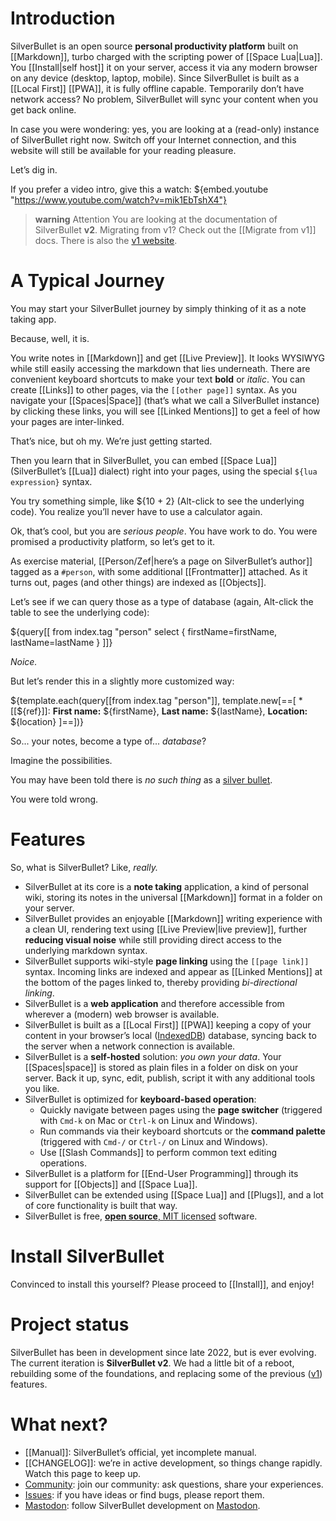 # Introduction
SilverBullet is an open source **personal productivity platform** built on [[Markdown]], turbo charged with the scripting power of [[Space Lua|Lua]]. You [[Install|self host]] it on your server, access it via any modern browser on any device (desktop, laptop, mobile). Since SilverBullet is built as a [[Local First]] [[PWA]], it is fully offline capable. Temporarily don’t have network access? No problem, SilverBullet will sync your content when you get back online.

In case you were wondering: yes, you are looking at a (read-only) instance of SilverBullet right now. Switch off your Internet connection, and this website will still be available for your reading pleasure.

Let’s dig in.

If you prefer a video intro, give this a watch:
${embed.youtube "https://www.youtube.com/watch?v=mik1EbTshX4"}

> **warning** Attention
> You are looking at the documentation of SilverBullet **v2**. Migrating from v1? Check out the [[Migrate from v1]] docs. There is also the [v1 website](https://v1.silverbullet.md).

# A Typical Journey
You may start your SilverBullet journey by simply thinking of it as a note taking app.

Because, well, it is.

You write notes in [[Markdown]] and get [[Live Preview]]. It looks WYSIWYG while still easily accessing the markdown that lies underneath. There are convenient keyboard shortcuts to make your text **bold** or _italic_. You can create [[Links]] to other pages, via the `[[other page]]` syntax. As you navigate your [[Spaces|Space]] (that’s what we call a SilverBullet instance) by clicking these links, you will see [[Linked Mentions]] to get a feel of how your pages are inter-linked.

That’s nice, but oh my. We’re just getting started.

Then you learn that in SilverBullet, you can embed [[Space Lua]] (SilverBullet’s [[Lua]] dialect) right into your pages, using the special `${lua expression}` syntax.

You try something simple, like ${10 + 2} (Alt-click to see the underlying code). You realize you’ll never have to use a calculator again.

Ok, that’s cool, but you are _serious people_. You have work to do. You were promised a productivity platform, so let’s get to it.

As exercise material, [[Person/Zef|here’s a page on SilverBullet’s author]] tagged as a `#person`, with some additional [[Frontmatter]] attached. As it turns out, pages (and other things) are indexed as [[Objects]].

Let’s see if we can query those as a type of database (again, Alt-click the table to see the underlying code):

${query[[
  from index.tag "person"
  select { firstName=firstName, lastName=lastName }
]]}

_Noice._

But let’s render this in a slightly more customized way:

${template.each(query[[from index.tag "person"]], template.new[==[
    * [[${ref}]]: **First name:** ${firstName}, **Last name:** ${lastName}, **Location:** ${location}
]==])}

So... your notes, become a type of... _database_?

Imagine the possibilities.

You may have been told there is _no such thing_ as a [silver bullet](https://en.wikipedia.org/wiki/Silver_bullet).

You were told wrong.

# Features
So, what is SilverBullet? Like, _really._

* SilverBullet at its core is a **note taking** application, a kind of personal wiki, storing its notes in the universal [[Markdown]] format in a folder on your server.
* SilverBullet provides an enjoyable [[Markdown]] writing experience with a clean UI, rendering text using [[Live Preview|live preview]], further **reducing visual noise** while still providing direct access to the underlying markdown syntax.
* SilverBullet supports wiki-style **page linking** using the `[[page link]]` syntax. Incoming links are indexed and appear as [[Linked Mentions]] at the bottom of the pages linked to, thereby providing _bi-directional linking_.
* SilverBullet is a **web application** and therefore accessible from wherever a (modern) web browser is available.
* SilverBullet is built as a [[Local First]] [[PWA]] keeping a copy of your content in your browser’s local ([IndexedDB](https://developer.mozilla.org/en-US/docs/Web/API/IndexedDB_API)) database, syncing back to the server when a network connection is available.
* SilverBullet is a **self-hosted** solution: _you own your data_. Your [[Spaces|space]] is stored as plain files in a folder on disk on your server. Back it up, sync, edit, publish, script it with any additional tools you like.
* SilverBullet is optimized for **keyboard-based operation**:
  * Quickly navigate between pages using the **page switcher** (triggered with `Cmd-k` on Mac or `Ctrl-k` on Linux and Windows).
  * Run commands via their keyboard shortcuts or the **command palette** (triggered with `Cmd-/` or `Ctrl-/` on Linux and Windows).
  * Use [[Slash Commands]] to perform common text editing operations.
* SilverBullet is a platform for [[End-User Programming]] through its support for [[Objects]] and [[Space Lua]].
* SilverBullet can be extended using [[Space Lua]] and [[Plugs]], and a lot of core functionality is built that way.
* SilverBullet is free, [**open source**, MIT licensed](https://github.com/silverbulletmd/silverbullet) software.

# Install SilverBullet
Convinced to install this yourself? Please proceed to [[Install]], and enjoy!

# Project status
SilverBullet has been in development since late 2022, but is ever evolving. The current iteration is **SilverBullet v2**. We had a little bit of a reboot, rebuilding some of the foundations, and replacing some of the previous ([v1](https://v1.silverbullet.md)) features. 

# What next?
* [[Manual]]: SilverBullet’s official, yet incomplete manual.
* [[CHANGELOG]]: we’re in active development, so things change rapidly. Watch this page to keep up.
* [Community](https://community.silverbullet.md): join our community: ask questions, share your experiences.
* [Issues](https://github.com/silverbulletmd/silverbullet/issues): if you have ideas or find bugs, please report them.
* [Mastodon](https://fosstodon.org/@silverbulletmd): follow SilverBullet development on [Mastodon](https://joinmastodon.org/).
